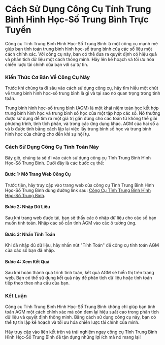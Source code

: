 Cách Sử Dụng Công Cụ Tính Trung Bình Hình Học-Số Trung Bình Trực Tuyến
======================================================================

Công cụ Tính Trung Bình Hình Học-Số Trung Bình là một công cụ mạnh mẽ giúp bạn tính toán trung bình hình học-số trung bình của các số liệu một cách chính xác. Với công cụ này, bạn có thể đưa ra quyết định có hiệu quả và phân tích dữ liệu một cách thông minh. Hãy lên kế hoạch và tối ưu hóa chiến lược tài chính của bạn với sự tự tin.

### Kiến Thức Cơ Bản Về Công Cụ Này

Trước khi chúng ta đi sâu vào cách sử dụng công cụ, hãy tìm hiểu một chút về trung bình hình học-số trung bình là gì và tại sao nó quan trọng trong tính toán.

Trung bình hình học-số trung bình (AGM) là một khái niệm toán học kết hợp trung bình hình học và trung bình số học của một tập hợp các số. Nó thường được sử dụng để tìm ra một giá trị gần đúng cho các toán tử không thể giải phương trình, tính tích phân, và trong các ứng dụng khác. AGM của hai số a và b được tính bằng cách lặp lại việc lấy trung bình số học và trung bình hình học của chúng cho đến khi sự hội tụ.

### Cách Sử Dụng Công Cụ Tính Toán Này

Bây giờ, chúng ta sẽ đi vào cách sử dụng công cụ Tính Trung Bình Hình Học-Số Trung Bình. Dưới đây là các bước cụ thể:

#### Bước 1: Mở Trang Web Công Cụ

Trước tiên, hãy truy cập vào trang web của công cụ Tính Trung Bình Hình Học-Số Trung Bình dùng đường link sau: [Công Cụ Tính Trung Bình Hình Học-Số Trung Bình](https://www.onlinecalculatorsfree.com/vi/math/arithmetic-geometric-mean-calculator.html).

#### Bước 2: Nhập Dữ Liệu

Sau khi trang web được tải, bạn sẽ thấy các ô nhập dữ liệu cho các số bạn muốn tính toán. Nhập các số cần tính AGM vào các ô tương ứng.

#### Bước 3: Nhấn Tính Toán

Khi đã nhập đủ dữ liệu, hãy nhấn nút "Tính Toán" để công cụ tính toán AGM của các số bạn đã nhập.

#### Bước 4: Xem Kết Quả

Sau khi hoàn thành quá trình tính toán, kết quả AGM sẽ hiển thị trên trang web. Bạn có thể sử dụng kết quả này để phân tích dữ liệu hoặc tính toán tiếp theo theo nhu cầu của bạn.

### Kết Luận

Công cụ Tính Trung Bình Hình Học-Số Trung Bình không chỉ giúp bạn tính toán AGM một cách chính xác mà còn đem lại hiệu suất cao trong phân tích dữ liệu và quyết định thông minh. Bằng cách sử dụng công cụ này, bạn có thể tự tin lập kế hoạch và tối ưu hóa chiến lược tài chính của mình.

Hãy truy cập vào liên kết trên và trải nghiệm ngay công cụ Tính Trung Bình Hình Học-Số Trung Bình để tận dụng những lợi ích mà nó mang lại!